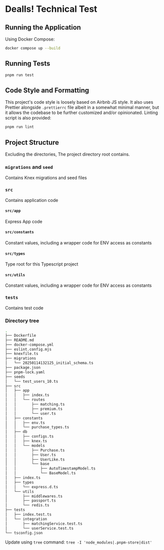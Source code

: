 # Dealls! Technical Test

## Running the Application

Using Docker Compose:

```sh
docker compose up --build
```

## Running Tests

```sh
pnpm run test
```

## Code Style and Formatting

This project's code style is loosely based on Airbnb JS style. It also uses Prettier alongside `.prettierrc` file albeit in a somewhat minimal manner, but it allows the codebase to be further customized and/or opinionated. Linting script is also provided:

```sh
pnpm run lint
```

## Project Structure

Excluding the directories, The project directory root contains.

### `migrations` and `seed`

Contains Knex migrations and seed files

### `src`

Contains application code

#### `src/app`

Express App code

#### `src/constants`

Constant values, including a wrapper code for ENV access as constants

#### `src/types`

Type root for this Typescript project

#### `src/utils`

Constant values, including a wrapper code for ENV access as constants

### `tests`

Contains test code

### Directory tree

```sh
.
├── Dockerfile
├── README.md
├── docker-compose.yml
├── eslint.config.mjs
├── knexfile.ts
├── migrations
│   └── 20250114132125_initial_schema.ts
├── package.json
├── pnpm-lock.yaml
├── seeds
│   └── test_users_10.ts
├── src
│   ├── app
│   │   ├── index.ts
│   │   └── routes
│   │       ├── matching.ts
│   │       ├── premium.ts
│   │       └── user.ts
│   ├── constants
│   │   ├── env.ts
│   │   └── purchase_types.ts
│   ├── db
│   │   ├── configs.ts
│   │   ├── knex.ts
│   │   └── models
│   │       ├── Purchase.ts
│   │       ├── User.ts
│   │       ├── UserLike.ts
│   │       └── base
│   │           ├── AutoTimestampModel.ts
│   │           └── BaseModel.ts
│   ├── index.ts
│   ├── types
│   │   └── express.d.ts
│   └── utils
│       ├── middlewares.ts
│       ├── passport.ts
│       └── redis.ts
├── tests
│   ├── index.test.ts
│   └── integration
│       ├── matchingService.test.ts
│       └── userService.test.ts
└── tsconfig.json
```

Update using `tree` command: `tree -I 'node_modules|.pnpm-store|dist'`
